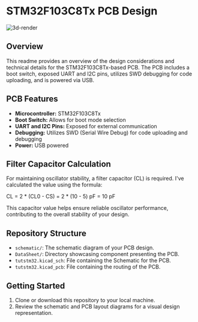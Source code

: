 # STM32F103C8Tx PCB Design 
![3d-render](https://github.com/malto101/STM32_interface_PCB/assets/70323154/f53fa15a-ef11-425d-91d1-fb6ed8d953a6)

## Overview

This readme provides an overview of the design considerations and technical details for the STM32F103C8Tx-based PCB. The PCB includes a boot switch, exposed UART and I2C pins, utilizes SWD debugging for code uploading, and is powered via USB.

## PCB Features

- **Microcontroller:** STM32F103C8Tx
- **Boot Switch:** Allows for boot mode selection
- **UART and I2C Pins:** Exposed for external communication
- **Debugging:** Utilizes SWD (Serial Wire Debug) for code uploading and debugging
- **Power:** USB powered

## Filter Capacitor Calculation

For maintaining oscillator stability, a filter capacitor (CL) is required. I've calculated the value using the formula:

CL = 2 * (CL0 - CS) = 2 * (10 - 5) pF = 10 pF

This capacitor value helps ensure reliable oscillator performance, contributing to the overall stability of your design.

## Repository Structure

- `schematic/`: The schematic diagram of your PCB design.
- `DataSheet/`: Directory showcasing component presenting the PCB.
- `tutstm32.kicad_sch`: File containing the Schematic for the PCB.
- `tutstm32.kicad_pcb`: File containing the routing of the PCB.

## Getting Started

1. Clone or download this repository to your local machine.
2. Review the schematic and PCB layout diagrams for a visual design representation.



